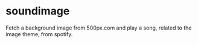# soundimage

Fetch a background image from 500px.com and play a song, related to the image theme, from spotify.
